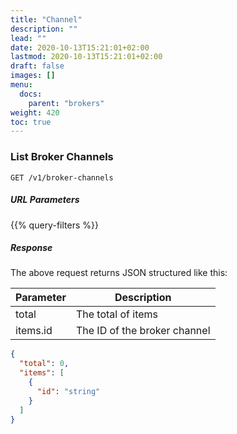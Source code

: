 ```yaml
---
title: "Channel"
description: ""
lead: ""
date: 2020-10-13T15:21:01+02:00
lastmod: 2020-10-13T15:21:01+02:00
draft: false
images: []
menu:
  docs:
    parent: "brokers"
weight: 420
toc: true
---
```


### List Broker Channels

`GET /v1/broker-channels`

##### URL Parameters

{{% query-filters %}}

##### Response

The above request returns JSON structured like this:

Parameter | Description
--------- | -----------
total | The total of items
items.id | The ID of the broker channel

```json
{
  "total": 0,
  "items": [
    {
      "id": "string"
    }
  ]
}
```
